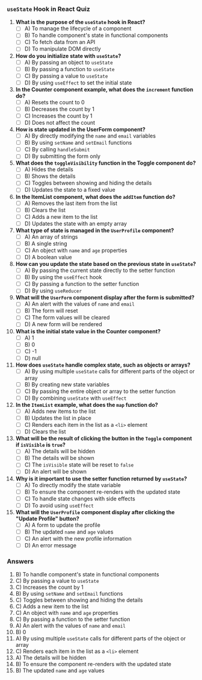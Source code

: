 ### `useState` Hook in React Quiz

1. **What is the purpose of the `useState` hook in React?**
   - [ ] A) To manage the lifecycle of a component
   - [ ] B) To handle component's state in functional components
   - [ ] C) To fetch data from an API
   - [ ] D) To manipulate DOM directly

2. **How do you initialize state with `useState`?**
   - [ ] A) By passing an object to `useState`
   - [ ] B) By passing a function to `useState`
   - [ ] C) By passing a value to `useState`
   - [ ] D) By using `useEffect` to set the initial state

3. **In the Counter component example, what does the `increment` function do?**
   - [ ] A) Resets the count to 0
   - [ ] B) Decreases the count by 1
   - [ ] C) Increases the count by 1
   - [ ] D) Does not affect the count

4. **How is state updated in the UserForm component?**
   - [ ] A) By directly modifying the `name` and `email` variables
   - [ ] B) By using `setName` and `setEmail` functions
   - [ ] C) By calling `handleSubmit`
   - [ ] D) By submitting the form only

5. **What does the `toggleVisibility` function in the Toggle component do?**
   - [ ] A) Hides the details
   - [ ] B) Shows the details
   - [ ] C) Toggles between showing and hiding the details
   - [ ] D) Updates the state to a fixed value

6. **In the ItemList component, what does the `addItem` function do?**
   - [ ] A) Removes the last item from the list
   - [ ] B) Clears the list
   - [ ] C) Adds a new item to the list
   - [ ] D) Updates the state with an empty array

7. **What type of state is managed in the `UserProfile` component?**
   - [ ] A) An array of strings
   - [ ] B) A single string
   - [ ] C) An object with `name` and `age` properties
   - [ ] D) A boolean value

8. **How can you update the state based on the previous state in `useState`?**
   - [ ] A) By passing the current state directly to the setter function
   - [ ] B) By using the `useEffect` hook
   - [ ] C) By passing a function to the setter function
   - [ ] D) By using `useReducer`

9. **What will the `UserForm` component display after the form is submitted?**
   - [ ] A) An alert with the values of `name` and `email`
   - [ ] B) The form will reset
   - [ ] C) The form values will be cleared
   - [ ] D) A new form will be rendered

10. **What is the initial state value in the Counter component?**
    - [ ] A) 1
    - [ ] B) 0
    - [ ] C) -1
    - [ ] D) null

11. **How does `useState` handle complex state, such as objects or arrays?**
    - [ ] A) By using multiple `useState` calls for different parts of the object or array
    - [ ] B) By creating new state variables
    - [ ] C) By passing the entire object or array to the setter function
    - [ ] D) By combining `useState` with `useEffect`

12. **In the `ItemList` example, what does the `map` function do?**
    - [ ] A) Adds new items to the list
    - [ ] B) Updates the list in place
    - [ ] C) Renders each item in the list as a `<li>` element
    - [ ] D) Clears the list

13. **What will be the result of clicking the button in the `Toggle` component if `isVisible` is `true`?**
    - [ ] A) The details will be hidden
    - [ ] B) The details will be shown
    - [ ] C) The `isVisible` state will be reset to `false`
    - [ ] D) An alert will be shown

14. **Why is it important to use the setter function returned by `useState`?**
    - [ ] A) To directly modify the state variable
    - [ ] B) To ensure the component re-renders with the updated state
    - [ ] C) To handle state changes with side effects
    - [ ] D) To avoid using `useEffect`

15. **What will the `UserProfile` component display after clicking the "Update Profile" button?**
    - [ ] A) A form to update the profile
    - [ ] B) The updated `name` and `age` values
    - [ ] C) An alert with the new profile information
    - [ ] D) An error message

### Answers

1. B) To handle component's state in functional components
2. C) By passing a value to `useState`
3. C) Increases the count by 1
4. B) By using `setName` and `setEmail` functions
5. C) Toggles between showing and hiding the details
6. C) Adds a new item to the list
7. C) An object with `name` and `age` properties
8. C) By passing a function to the setter function
9. A) An alert with the values of `name` and `email`
10. B) 0
11. A) By using multiple `useState` calls for different parts of the object or array
12. C) Renders each item in the list as a `<li>` element
13. A) The details will be hidden
14. B) To ensure the component re-renders with the updated state
15. B) The updated `name` and `age` values